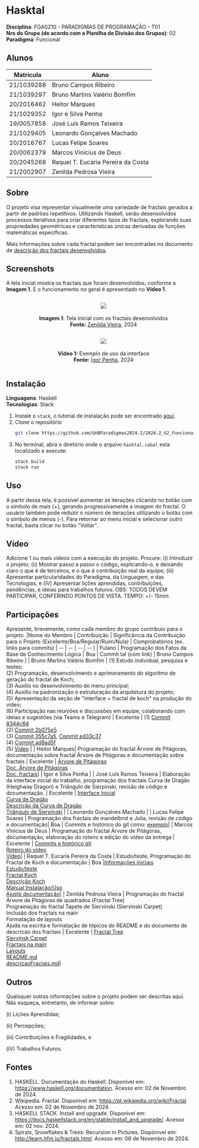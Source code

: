 # Hasktal


**Disciplina**: FGA0210 - PARADIGMAS DE PROGRAMAÇÃO - T01 <br>
**Nro do Grupo (de acordo com a Planilha de Divisão dos Grupos)**: 02<br>
**Paradigma**: Funcional<br>

## Alunos
|Matrícula | Aluno |
| -- | -- |
| 21/1039288  |  Bruno Campos Ribeiro |
| 21/1039297  |  Bruno Martins Valério Bomfim |
| 20/2016462  |  Heitor Marques|
| 21/1029352  |  Igor e Silva Penha |
| 19/0057858  |  José Luís Ramos Teixeira |
| 21/1029405  |  Leonardo Gonçalves Machado |
| 20/2016767  |  Lucas Felipe Soares |
| 20/0062379  |  Marcos Vinícius de Deus |
| 20/2045268  |  Raquel T. Eucaria Pereira da Costa |
| 21/2002907  |  Zenilda Pedrosa Vieira |


## Sobre 

O projeto visa representar visualmente uma variedade de fractais gerados a partir de padrões repetitivos. Utilizando Haskell, serão desenvolvidos processos iterativos para criar diferentes tipos de fractais, explorando suas propriedades geométricas e características únicas derivadas de funções matemáticas específicas. 

Mais informações sobre cada fractal podem ser encontradas no documento de [descrição dos fractais desenvolvidos](./docs/descricaoFractais.md).



## Screenshots
A tela inicial mostra os fractais que foram desenvolvidos, conforme a **Imagem 1**. E o funcionamento no geral é apresentado no **Vídeo 1**.

<div align="center">
  <figure style="display: inline-block; margin-right: 20px;">
    <img src="./imgs/telaInicial.png" />
   <figcaption><br><strong>Imagem 1</strong>: Tela inicial com os fractais desenvolvidos <br> <strong>Fonte:</strong> <a href="https://github.com/zenildavieira">Zenilda Vieira</a>, 2024</figcaption>
  </figure>
</div>


<div align="center">
  <figure style="display: inline-block; margin-right: 20px;">
    <img src="./imgs/exemplo-de-uso.gif" />
    <figcaption><br><strong>Vídeo 1:</strong> Exemplo de uso da interface <br> <strong>Fonte:</strong> <a href="https://github.com/igorpenhaa">Igor Penha</a>, 2024</figcaption>
  </figure>
</div>

## Instalação 
**Linguagens**: Haskell<br>
**Tecnologias**: Stack<br>
1. Instale o `stack`,  o tutorial de instalação pode ser encontrado [aqui](https://docs.haskellstack.org/en/stable/install_and_upgrade/).
2. Clone o repositório 
    ```bash
    git clone https://github.com/UnBParadigmas2024-2/2024.2_G2_Funcional_Hasktal.git
    ```
3. No terminal, abra o diretório onde o arquivo `hasktal.cabal` esta localizado e execute:
    ```bash
    stack build
    stack run
    ```

## Uso 
A partir dessa tela, é possível aumentar as iterações clicando no botão com o símbolo de mais (+), gerando progressivamente a imagem do fractal. O usuário também pode reduzir o número de iterações utilizando o botão com o símbolo de menos (-). Para retornar ao menu inicial e selecionar outro fractal, basta clicar no botão "Voltar".

## Vídeo
Adicione 1 ou mais vídeos com a execução do projeto.
Procure: 
(i) Introduzir o projeto;
(ii) Mostrar passo a passo o código, explicando-o, e deixando claro o que é de terceiros, e o que é contribuição real da equipe;
(iii) Apresentar particularidades do Paradigma, da Linguagem, e das Tecnologias, e
(iV) Apresentar lições aprendidas, contribuições, pendências, e ideias para trabalhos futuros.
OBS: TODOS DEVEM PARTICIPAR, CONFERINDO PONTOS DE VISTA.
TEMPO: +/- 15min

## Participações
Apresente, brevemente, como cada membro do grupo contribuiu para o projeto.
|Nome do Membro | Contribuição | Significância da Contribuição para o Projeto (Excelente/Boa/Regular/Ruim/Nula) | Comprobatórios (ex. links para commits)
| -- | -- | -- | -- |
| Fulano  |  Programação dos Fatos da Base de Conhecimento Lógica | Boa | Commit tal (com link)
|  Bruno Campos Ribeiro |
|  Bruno Martins Valério Bomfim | (1) Estudo individual, pesquisa e testes;<br> (2) Programação, desenvolvimento e aprimoramento do algoritmo de geração do fractal de Koch;<br> (3) Auxílio no desenvolvimento do menu principal;<br> (4) Auxílio na padronização e estruturação da arquitetura do projeto;<br> (5) Apresentação da seção de "interface + fractal de koch" na produção do vídeo;<br> (6) Participação nas reuniões e discussões em equipe, colaborando com ideias e sugestões (via Teams e Telegram) | Excelente |  (1) [Commit 8344c64](https://github.com/UnBParadigmas2024-2/2024.2_G2_Funcional_Hasktal/commit/8344c64c096453b8ca36ea51b2d5f91f1b1a07ed) <br> (2) [Commit 2b075e5](https://github.com/UnBParadigmas2024-2/2024.2_G2_Funcional_Hasktal/commit/2b075e5b59d17c1209d08bdd96993e9ea6134f6b) <br> (3) [Commit 355c7a5](https://github.com/UnBParadigmas2024-2/2024.2_G2_Funcional_Hasktal/commit/355c7a53cb0f3aa824be101154bed7782a7e15a9), [Commit ed33c37](https://github.com/UnBParadigmas2024-2/2024.2_G2_Funcional_Hasktal/commit/ed33c37197b6cb57e6fdbde8a9892c01b49380c7) <br> (4) [Commit ad8ad5f](https://github.com/UnBParadigmas2024-2/2024.2_G2_Funcional_Hasktal/commit/ad8ad5f917fa60c845cc0c9ffe8d644fe8842e7e) <br> (5) [Vídeo](https://github.com/UnBParadigmas2024-2/2024.2_G2_Funcional_Hasktal?tab=readme-ov-file#v%C3%ADdeo) | 
|  Heitor Marques| Programação do fractal Árvore de Pitágoras, documentação sobre fractal Árvore de Pitágoras e documentação sobre fractais |  Excelente | [Árvore de Pitágoras](https://github.com/UnBParadigmas2024-2/2024.2_G2_Funcional_Hasktal/commit/df4288c61085d8cfb6157bc12b2e026439acd394) <br> [Doc. Árvore de Pitágoras](https://github.com/UnBParadigmas2024-2/2024.2_G2_Funcional_Hasktal/commit/f886a43ffaf30b0c1a3dd396ad0a84d7d84a8819) <br> [Doc. fractais](https://github.com/UnBParadigmas2024-2/2024.2_G2_Funcional_Hasktal/commit/4450cd5b616c1b7c44c20c6fdfad0b7f5c52b1c9)|
|  Igor e Silva Penha |
|  José Luís Ramos Teixeira | Elaboração da interface inicial do trabalho, programação dos fractais Curva de Dragão (Heighway Dragon) e Triângulo de Sierpinski, revisão de código e documentação. | Excelente | [Interface Inicial]() <br> [Curva de Dragão]() <br> [Descrição da Curva de Dragão]() <br> [Triângulo de Sierpinski]() |
|  Leonardo Gonçalves Machado |
|  Lucas Felipe Soares | Programação dos fractais de mandelbrot e Julia, revisão de código e documentação| Boa | Commits e histórico do git como: [exemplo](https://github.com/UnBParadigmas2024-2/2024.2_G2_Funcional_Hasktal/commit/9b03ed6c5577f58023c9d4945ca18f3b56881a87)|
|  Marcos Vinícius de Deus | Programação do fractal Árvore de Pitágoras, documentação, elaboração do roteiro e edição do vídeo da entrega | Excelente | [Commits e histórico git](https://github.com/UnBParadigmas2024-2/2024.2_G2_Funcional_Hasktal/commit/df4288c61085d8cfb6157bc12b2e026439acd394) <br> [Roteiro do vídeo](https://github.com/UnBParadigmas2024-2/2024.2_G2_Funcional_Hasktal/issues/9) <br> [Vídeo]()|
|  Raquel T. Eucaria Pereira da Costa | Estudo/teste, Programação do Fractal de Koch e documentação | Boa |[Informações iniciais](https://github.com/UnBParadigmas2024-2/2024.2_G2_Funcional_Hasktal/commit/568874de10be82d5995226fc2d8f2b122aaca640)<br>[Estudo/teste](https://github.com/UnBParadigmas2024-2/2024.2_G2_Funcional_Hasktal/commit/14f01281e8e149ee281b8fe4881afce12d4116be)<br>[Fractal Koch](https://github.com/UnBParadigmas2024-2/2024.2_G2_Funcional_Hasktal/commit/2b075e5b59d17c1209d08bdd96993e9ea6134f6b)<br>[Descrição Koch](https://github.com/UnBParadigmas2024-2/2024.2_G2_Funcional_Hasktal/commit/107b293ab87c27d4db7ee68109e6feca48ab911f)<br>[Manual Instalação/Uso](https://github.com/UnBParadigmas2024-2/2024.2_G2_Funcional_Hasktal/commit/092a8fb89d948b9d1dfbd431bf5c19c0f1c762fb)<br>[Ajuste documentação](https://github.com/UnBParadigmas2024-2/2024.2_G2_Funcional_Hasktal/commit/3414307cc9d2df8e6918e4726d437a11c0a706c6)|
|  Zenilda Pedrosa Vieira | Programação do fractal Árvore de Pitágoras de quadrados (Fractal Tree) <br> Programação do fractal Tapete de Siervinski (Siervinski Carpet) <br> Inclusão dos fractais na main <br> Formatação de layouts <br> Ajuda na escrita e formatação de tópicos do README e do documento de descricao dos fractais | Excelente | [Fractal Tree](https://github.com/UnBParadigmas2024-2/2024.2_G2_Funcional_Hasktal/commits/FractalTree/src?author=ZenildaVieira) <br> [Siervinsk Carpet](https://github.com/UnBParadigmas2024-2/2024.2_G2_Funcional_Hasktal/commits/SierpinskiCarpet/src?author=ZenildaVieira) <br> [Fractais na main](https://github.com/UnBParadigmas2024-2/2024.2_G2_Funcional_Hasktal/commits/SierpinskiCarpet/app?author=ZenildaVieira) <br> [Layouts](https://github.com/UnBParadigmas2024-2/2024.2_G2_Funcional_Hasktal/commits/FractalTree/app?author=ZenildaVieira) <br> [README.md](https://github.com/UnBParadigmas2024-2/2024.2_G2_Funcional_Hasktal/commits/documentacaoFinal/README.md?author=ZenildaVieira) <br>  [descricaoFractais.md](https://github.com/UnBParadigmas2024-2/2024.2_G2_Funcional_Hasktal/commits/documentacaoFinal/docs/descricaoFractais.md?author=ZenildaVieira)|


## Outros 
Quaisquer outras informações sobre o projeto podem ser descritas aqui. Não esqueça, entretanto, de informar sobre:

(i) Lições Aprendidas;

(ii) Percepções;

(iii) Contribuições e Fragilidades, e

(iV) Trabalhos Futuros.


## Fontes
1. HASKELL. Documentação do Haskell. Disponível em: <https://www.haskell.org/documentation>. Acesso em: 02 de Novembro de 2024.
2. Wikipedia. Fractal. Disponível em: <https://pt.wikipedia.org/wiki/Fractal>. Acesso em: 02 de Novembro de 2024.
3. HASKELL STACK. Install and upgrade. Disponível em: <https://docs.haskellstack.org/en/stable/install_and_upgrade/>. Acesso em: 02 nov. 2024.
4. Spirals, Snowflakes & Trees: Recursion in Pictures. Dispónivel em: <http://learn.hfm.io/fractals.html>. Acesso em: 06 de Novembro de 2024.